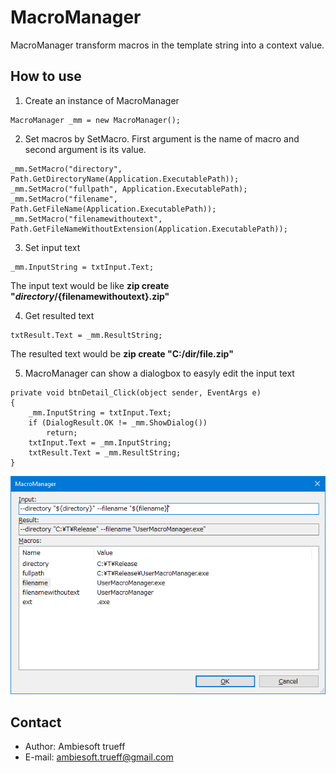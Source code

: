 # MacroManager
MacroManager transform macros in the template string into a context value.

## How to use
1. Create an instance of MacroManager
```
MacroManager _mm = new MacroManager();
```
2. Set macros by SetMacro. First argument is the name of macro and second argument is its value.
```
_mm.SetMacro("directory", Path.GetDirectoryName(Application.ExecutablePath));
_mm.SetMacro("fullpath", Application.ExecutablePath);
_mm.SetMacro("filename", Path.GetFileName(Application.ExecutablePath));
_mm.SetMacro("filenamewithoutext", Path.GetFileNameWithoutExtension(Application.ExecutablePath));
```

3. Set input text
```
_mm.InputString = txtInput.Text;
```
The input text would be like **zip create "${directory}/${filenamewithoutext}.zip"**

4. Get resulted text
```
txtResult.Text = _mm.ResultString;
```
The resulted text would be **zip create "C:/dir/file.zip"**

5. MacroManager can show a dialogbox to easyly edit the input text
```
private void btnDetail_Click(object sender, EventArgs e)
{
    _mm.InputString = txtInput.Text;
    if (DialogResult.OK != _mm.ShowDialog())
        return;
    txtInput.Text = _mm.InputString;
    txtResult.Text = _mm.ResultString;
}
```

![MacroManager Dialog](./images/mmdialog.png "MacroManager Dialog")

## Contact
- Author: Ambiesoft trueff
- E-mail: <ambiesoft.trueff@gmail.com>
